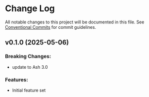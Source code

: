 # Change Log

All notable changes to this project will be documented in this file.
See [Conventional Commits](Https://conventionalcommits.org) for commit guidelines.

<!-- changelog -->

## v0.1.0 (2025-05-06)
### Breaking Changes:

* update to Ash 3.0



### Features:

* Initial feature set
